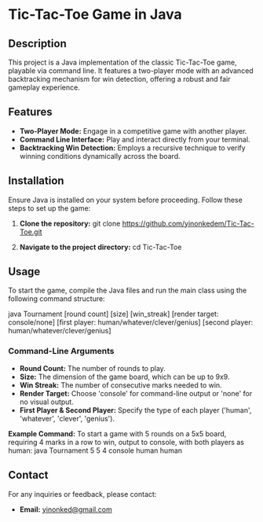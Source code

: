 # Tic-Tac-Toe Game in Java

## Description
This project is a Java implementation of the classic Tic-Tac-Toe game, playable via command line. It features a two-player mode with an advanced backtracking mechanism for win detection, offering a robust and fair gameplay experience.

## Features
- **Two-Player Mode:** Engage in a competitive game with another player.
- **Command Line Interface:** Play and interact directly from your terminal.
- **Backtracking Win Detection:** Employs a recursive technique to verify winning conditions dynamically across the board.

## Installation
Ensure Java is installed on your system before proceeding. Follow these steps to set up the game:

1. **Clone the repository:**
git clone https://github.com/yinonkedem/Tic-Tac-Toe.git


2. **Navigate to the project directory:**
cd Tic-Tac-Toe

## Usage
To start the game, compile the Java files and run the main class using the following command structure:

java Tournament [round count] [size] [win_streak] [render target: console/none] [first player: human/whatever/clever/genius] [second player: human/whatever/clever/genius]


### Command-Line Arguments
- **Round Count:** The number of rounds to play.
- **Size:** The dimension of the game board, which can be up to 9x9.
- **Win Streak:** The number of consecutive marks needed to win.
- **Render Target:** Choose 'console' for command-line output or 'none' for no visual output.
- **First Player & Second Player:** Specify the type of each player ('human', 'whatever', 'clever', 'genius').

**Example Command:**
To start a game with 5 rounds on a 5x5 board, requiring 4 marks in a row to win, output to console, with both players as human:
java Tournament 5 5 4 console human human

## Contact
For any inquiries or feedback, please contact:
- **Email:** [yinonked@gmail.com](mailto:yinonked@gmail.com)

